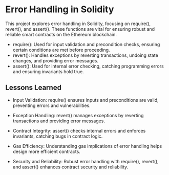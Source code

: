 
# Error Handling in Solidity

This project explores error handling in Solidity, focusing on require(), revert(), and assert(). These functions are vital for ensuring robust and reliable smart contracts on the Ethereum blockchain.

- require(): Used for input validation and precondition checks, ensuring certain conditions are met before proceeding.
- revert(): Handles exceptions by reverting transactions, undoing state changes, and providing error messages.
- assert(): Used for internal error checking, catching programming errors and ensuring invariants hold true.




## Lessons Learned

- Input Validation: require() ensures inputs and preconditions are valid, preventing errors and vulnerabilities.

- Exception Handling: revert() manages exceptions by reverting transactions and providing error messages.

- Contract Integrity: assert() checks internal errors and enforces invariants, catching bugs in contract logic.

- Gas Efficiency: Understanding gas implications of error handling helps design more efficient contracts.

- Security and Reliability: Robust error handling with require(), revert(), and assert() enhances contract security and reliability.

